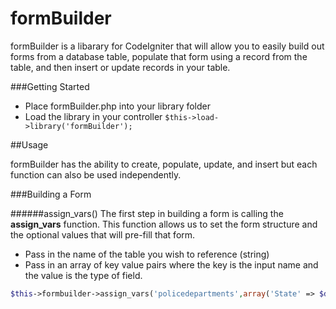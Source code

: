 formBuilder
===========

formBuilder is a libarary for CodeIgniter that will allow you to easily build out forms from a database table, populate that form using a record from the table, and then insert or update records in your table.

###Getting Started

* Place formBuilder.php into your library folder
* Load the library in your controller ```$this->load->library('formBuilder');```


##Usage

formBuilder has the ability to create, populate, update, and insert but each function can also be used independently. 

###Building a Form

######assign_vars()
The first step in building a form is calling the __assign_vars__ function. This function allows us to set the form structure and the optional values that will pre-fill that form.


* Pass in the name of the table you wish to reference (string)
* Pass in an array of key value pairs where the key is the input name and the value is the type of field.

```php
$this->formbuilder->assign_vars('policedepartments',array('State' => $data["file_info"]["cubsData"]["Other"]["Loss Location State"],'City' => $data["file_info"]["cubsData"]["Other"]["Loss Location City"]));
``` 
